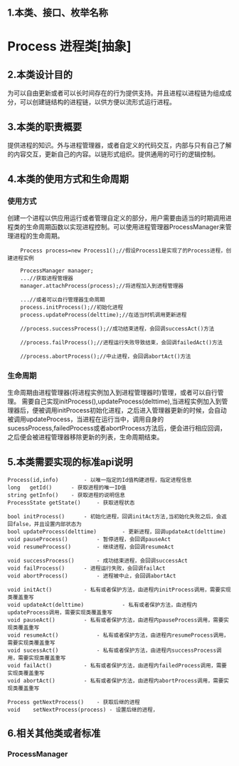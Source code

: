 ## 1.本类、接口、枚举名称
# Process 进程类[抽象]  

## 2.本类设计目的
为可以自由更新或者可以长时间存在的行为提供支持。并且进程以进程链为组成成分，可以创建链结构的进程链，以供方便以流形式运行进程。

## 3.本类的职责概要
提供进程的知识。外与进程管理器，或者自定义的代码交互，内部与只有自己了解的内容交互，更新自己的内容。以链形式组织。提供通用的可行的逻辑控制。

## 4.本类的使用方式和生命周期
### 使用方式
创建一个进程以供应用运行或者管理自定义的部分，用户需要由适当的时期调用进程类的生命周期函数以实现进程控制。可以使用进程管理器ProcessManager来管理进程的生命周期。
```
	Process process=new Process1();//假设Process1是实现了的Process进程，创建进程实例

	ProcessManager manager;
	...//获取进程管理器
	manager.attachProcess(process);//将进程加入到进程管理器

	...//或者可以自行管理器生命周期
	process.initProcess();//初始化进程
	process.updateProcess(delttime);//在适当时机调用更新进程
	
	//process.successProcess();//成功结束进程，会回调successAct()方法

	//process.failProcess();//进程运行失败导致结束，会回调failedAct()方法

	//process.abortProcess();//中止进程，会回调abortAct()方法

```
### 生命周期
生命周期由进程管理器(将进程实例加入到进程管理器时)管理，或者可以自行管理。
需要自己实现initProcess(),updateProcess(delttime),当进程实例加入到管理器后，便被调用initProcess初始化进程，之后进入管理器更新的时候，会自动被调用updateProcess，当进程在运行当中，调用自身的sucessProcess,failedProcess或者abortProcess方法后，便会进行相应回调，之后便会被进程管理器移除更新的列表，生命周期结束。

## 5.本类需要实现的标准api说明

	Process(id,info)		- 以唯一指定的Id值构建进程，指定进程信息
	long   getId()		- 获取进程的唯一ID值
	string getInfo()	- 获取进程的说明信息
	ProcessState getState() 	- 获取进程状态
	
	bool initProcess() 		- 初始化进程，回调initAct方法,当初始化失败之后，会返回false，并且设置内部状态为
	bool updateProcess(delttime)		- 更新进程，回调updateAct(delttime)	
	void pauseProcess() 		- 暂停进程，会回调pauseAct
	void resumeProcess() 		- 继续进程，会回调resumeAct

	void successProcess()		- 成功结束进程，会回调successAct
	void failProcess() 		- 进程运行失败，会回调failAct
	void abortProcess()			- 进程被中止，会回调abortAct

	void initAct()			- 私有或者保护方法，由进程内initProcess调用，需要实现类覆盖重写
	void updateAct(delttime)			- 私有或者保护方法，由进程内updateProcess调用，需要实现类覆盖重写
	void pauseAct()			- 私有或者保护方法，由进程内pauseProcess调用，需要实现类覆盖重写
	void resumeAct()			- 私有或者保护方法，由进程内resumeProcess调用，需要实现类覆盖重写
	void sucessAct()			- 私有或者保护方法，由进程内successProcess调用，需要实现类覆盖重写
	void failAct()			- 私有或者保护方法，由进程内failedProcess调用，需要实现类覆盖重写
	void abortAct()			- 私有或者保护方法，由进程内abortProcess调用，需要实现类覆盖重写
	
	Process getNextProcess()	- 获取后继的进程
	void	setNextProcess(process) - 设置后继的进程，

## 6.相关其他类或者标准
### ProcessManager